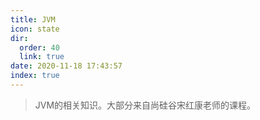 ```yaml
---
title: JVM
icon: state
dir:
  order: 40
  link: true
date: 2020-11-18 17:43:57
index: true
---
```


>  JVM的相关知识。大部分来自尚硅谷宋红康老师的课程。
